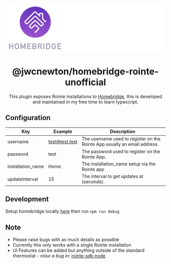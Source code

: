 <span align="center">

<p align="center">
<img alt="homebridge-rointe" src="./docs/rointe-homebridge.png" width="500px" >
</p>

# @jwcnewton/homebridge-rointe-unofficial

<p>This plugin exposes Rointe installations to <a href="https://homebridge.io">Homebridge</a>, this is developed and maintained in my free time to learn typescript. 
</p>

</span>


## Configuration

Key | Example | Description
---------|----------|---------
 username | test@test.test | The username used to register on the Rointe App usually an email address.
 password | test | The password used to register on the Rointe App.
 installation_name | Home | The installation_name setup via the Rointe app
 updateInterval | 15 | The interval to get updates at (seconds).

## Development

Setup homebridge locally [here](https://github.com/homebridge/homebridge#plugin-development) then run `npm run debug` 

## Note
 - Please raise bugs with as much details as possible 
 - Currently this only works with a single Rointe installation 
 - UI Features can be added but anything outside of the standard thermostat - *raise a bug in*: [rointe-sdk-node](https://github.com/jwcnewton/rointe-sdk-node)